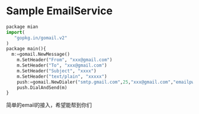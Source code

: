 # Sample EmailService

```python
package mian
import(
   "gopkg.in/gomail.v2"
)
package main(){
  m:=gomail.NewMessage()
	m.SetHeader("From", "xxx@gmail.com")
	m.SetHeader("To", "xxx@gmail.com")
	m.SetHeader("Subject", "xxxx")
	m.SetHeader("text/plain", "xxxxx")
	push:=gomail.NewDialer("smtp.gmail.com",25,"xxx@gmail.com","emailpwd")
	push.DialAndSend(m)
}
```

简单的email的接入，希望能帮到你们
